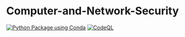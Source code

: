 # Computer-and-Network-Security
[![Python Package using Conda](https://github.com/Masrik-Dahir/Computer-and-Network-Security/actions/workflows/python-package-conda.yml/badge.svg)](https://github.com/Masrik-Dahir/Computer-and-Network-Security/actions/workflows/python-package-conda.yml)
[![CodeQL](https://github.com/Masrik-Dahir/Computer-and-Network-Security/actions/workflows/codeql-analysis.yml/badge.svg)](https://github.com/Masrik-Dahir/Computer-and-Network-Security/actions/workflows/codeql-analysis.yml)

